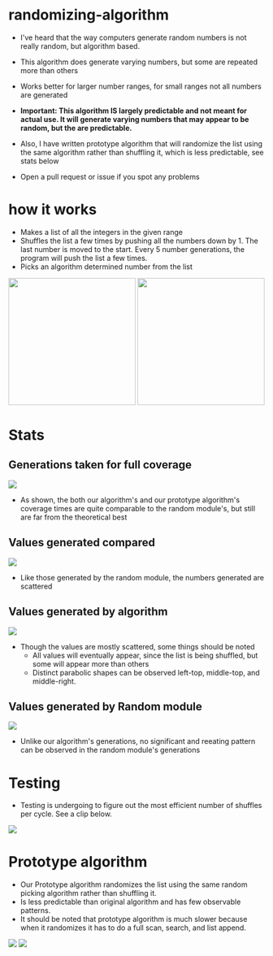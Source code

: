 # randomizing-algorithm
- I've heard that the way computers generate random numbers is not really random, but algorithm based.

- This algorithm does generate varying numbers, but some are repeated more than others

- Works better for larger number ranges, for small ranges not all numbers are generated

- **Important: This algorithm IS largely predictable and not meant for actual use. It will generate varying numbers that may appear to be random, but the are predictable.**

- Also, I have written prototype algorithm that will randomize the list using the same algorithm rather than shuffling it, which is less predictable, see stats below

- Open a pull request or issue if you spot any problems

# how it works

- Makes a list of all the integers in the given range
- Shuffles the list a few times by pushing all the numbers down by 1. The last number is moved to the start. Every 5 number generations, the program will push the list a few times.
- Picks an algorithm determined number from the list

<img src="images/ezgif.com-gif-maker(1).gif" height="250"> <img src="images/ezgif.com-gif-maker(3).gif" height="250">

# Stats

## Generations taken for full coverage
![](images/Full_coverage_with_theoretical_best_line.png)

- As shown, the both our algorithm's and our prototype algorithm's coverage times are quite comparable to the random module's, but still are far from the theoretical best

## Values generated compared
![](images/Values_generated_compared.png)

- Like those generated by the random module, the numbers generated are scattered

## Values generated by algorithm
 ![](images/Values_generated_by_algorithm.png)
 
- Though the values are mostly scattered, some things should be noted
  - All values will eventually appear, since the list is being shuffled, but some will appear more than others
  - Distinct parabolic shapes can be observed left-top, middle-top, and middle-right.


## Values generated by Random module
 ![](images/Values_generated_by_random_module.png)
 
- Unlike our algorithm's generations, no significant and reeating pattern can be observed in the random module's generations
 
# Testing 
 - Testing is undergoing to figure out the most efficient number of shuffles per cycle. See a clip below.

 ![](images/ezgif.com-gif-maker(2).gif)
 
 # Prototype algorithm
 - Our Prototype algorithm randomizes the list using the same random picking algorithm rather than shuffling it.
 - Is less predictable than original algorithm and has few observable patterns.
 - It should be noted that prototype algorithm is much slower because when it randomizes it has to do a full scan, search, and list append.
 
 ![](images/Prototype_algorithm.png)
 ![](images/Random_vs_prototype.png)

